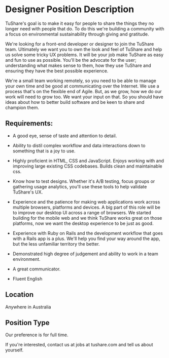 # Designer Position Description

TuShare's goal is to make it easy for people to share the things they no longer need with people that do. To do this we're building  a community with a focus on environmental sustainability through giving and gratitude.

We're looking for a front-end developer or designer to join the TuShare team. Ultimately we want you to own the look and feel of TuShare and help us solve some tricky UX problems. It will be your job make TuShare as easy and fun to use as possible. You'll be the advocate for the user; understanding what makes sense to them, how they use TuShare and ensuring they have the best possible experience.

We're a small team working remotely, so you need to be able to manage your own time and be good at communicating over the Internet. We use a process that's on the flexible end of Agile. But, as we grow, how we do our work will need to grow too. We want your input on that. So you should have ideas about how to better build software and be keen to share and champion them.

## Requirements:

 * A good eye, sense of taste and attention to detail.

 * Ability to distil complex workflow and data interactions down to something that is a joy to use.

 * Highly proficient in HTML, CSS and JavaScript. Enjoys working with and improving large existing CSS codebases. Builds clean and maintainable css.

 * Know how to test designs. Whether it's A/B testing, focus groups or gathering usage analytics, you'll use these tools to help validate TuShare's UX. 

 * Experience and the patience for making web applications work across multiple browsers, platforms and devices. A big part of this role will be to improve our desktop UI across a range of browsers. We started building for the mobile web and we think TuShare works great on those platforms, now we want the desktop experience to be just as good.  

 * Experience with Ruby on Rails and the development workflow that goes with a Rails app is a plus. We'll help you find your way around the app, but the less unfamiliar territory the better.

 * Demonstrated high degree of judgement and ability to work in a team environment.

 * A great communicator.

 * Fluent English

## Location

Anywhere in Australia

## Position Type

Our preference is for full time.

If you're interested, contact us at jobs at tushare.com and tell us about yourself.
